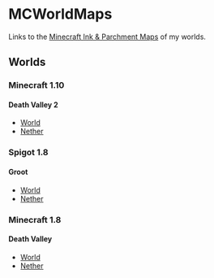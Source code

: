 # MCWorldMaps #

Links to the [Minecraft Ink & Parchment Maps][map_builder_info] of my worlds.

[map_builder_info]: <http://buildingwithblocks.info/> "Ink & Parchment site"


## Worlds ##

### Minecraft 1.10 ###

#### Death Valley 2 ####
- [World][dv2-world-map]
- [Nether][dv2-nether-map]

[dv2-world-map]: <https://71a6d35cb5b47bf734e8f62f06cdded5ab2489c1.googledrive.com/host/0B35KCzsTLKY1dTJreWVWdzNNa28/index.html?src=https%3A%2F%2Fraw.githubusercontent.com%2Fmlippert%2FMCWorldMaps%2Fgh-pages%2Fworlds%2Fdeath_valley2%2Foverworld-locations.md> "Death Valley 2 Minecraft Explorer's Map"
[dv2-nether-map]: <https://71a6d35cb5b47bf734e8f62f06cdded5ab2489c1.googledrive.com/host/0B35KCzsTLKY1dTJreWVWdzNNa28/index.html?src=https%3A%2F%2Fraw.githubusercontent.com%2Fmlippert%2FMCWorldMaps%2Fgh-pages%2Fworlds%2Fdeath_valley2%2Fnetherworld-locations.md> "Death Valley 2 Netherworld Minecraft Explorer's Map"


### Spigot 1.8 ###

#### Groot ####
- [World][groot-world-map]
- [Nether][groot-nether-map]

[groot-world-map]: <https://71a6d35cb5b47bf734e8f62f06cdded5ab2489c1.googledrive.com/host/0B35KCzsTLKY1dTJreWVWdzNNa28/index.html?src=https%3A%2F%2Fraw.githubusercontent.com%2Fmlippert%2FMCWorldMaps%2Fmaster%2Fmapdata%2Fgroot%2Fgroot-overworld-locations.md&oceangooglesrc=0B-v0KuPumJDLbThCbWRoSXB5S2M> "Groot Minecraft Explorer's Map"
[groot-nether-map]: <https://71a6d35cb5b47bf734e8f62f06cdded5ab2489c1.googledrive.com/host/0B35KCzsTLKY1dTJreWVWdzNNa28/index.html?src=https%3A%2F%2Fraw.githubusercontent.com%2Fmlippert%2FMCWorldMaps%2Fmaster%2Fmapdata%2Fgroot%2Fgroot-netherworld-locations.md> "Groot Netherworld Minecraft Explorer's Map"


### Minecraft 1.8 ###

#### Death Valley ####
- [World][dv-world-map]
- [Nether][dv-nether-map]

[dv-world-map]: <https://71a6d35cb5b47bf734e8f62f06cdded5ab2489c1.googledrive.com/host/0B35KCzsTLKY1dTJreWVWdzNNa28/index.html?src=https%3A%2F%2Fraw.githubusercontent.com%2Fmlippert%2FMCWorldMaps%2Fmaster%2Fmapdata%2Fdeathvalley%2Fdeathvalley-overworld-locations.md&oceangooglesrc=0B-v0KuPumJDLT09PZkVRd2ttWFU> "Death Valley Minecraft Explorer's Map"
[dv-nether-map]: <https://71a6d35cb5b47bf734e8f62f06cdded5ab2489c1.googledrive.com/host/0B35KCzsTLKY1dTJreWVWdzNNa28/index.html?src=https%3A%2F%2Fraw.githubusercontent.com%2Fmlippert%2FMCWorldMaps%2Fmaster%2Fmapdata%2Fdeathvalley%2Fdeathvalley-netherworld-locations.md> "Death Valley Netherworld Minecraft Explorer's Map"



